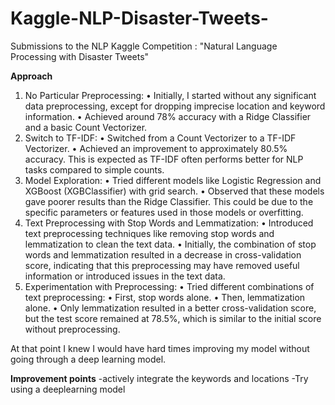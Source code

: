 # Kaggle-NLP-Disaster-Tweets-
Submissions to the NLP Kaggle Competition : "Natural Language Processing with Disaster Tweets"

**Approach**

1.	No Particular Preprocessing:
•	Initially, I started without any significant data preprocessing, except for dropping imprecise location and keyword information.
•	Achieved around 78% accuracy with a Ridge Classifier and a basic Count Vectorizer.
2.	Switch to TF-IDF:
•	Switched from a Count Vectorizer to a TF-IDF Vectorizer.
•	Achieved an improvement to approximately 80.5% accuracy. This is expected as TF-IDF often performs better for NLP tasks compared to simple counts.
3.	Model Exploration:
•	Tried different models like Logistic Regression and XGBoost (XGBClassifier) with grid search.
•	Observed that these models gave poorer results than the Ridge Classifier. This could be due to the specific parameters or features used in those models or overfitting.
4.	Text Preprocessing with Stop Words and Lemmatization:
•	Introduced text preprocessing techniques like removing stop words and lemmatization to clean the text data.
•	Initially, the combination of stop words and lemmatization resulted in a decrease in cross-validation score, indicating that this preprocessing may have removed useful information or introduced issues in the text data.
5.	Experimentation with Preprocessing:
•	Tried different combinations of text preprocessing:
•	First, stop words alone.
•	Then, lemmatization alone.
•	Only lemmatization resulted in a better cross-validation score, but the test score remained at 78.5%, which is similar to the initial score without preprocessing.


At that point I knew I would have hard times improving my model without going through a deep learning model.

**Improvement points**
-actively integrate the keywords and locations
-Try using a deeplearning model 
